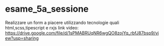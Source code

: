 # esame_5a_sessione
Realizzare  un form a piacere utilizzando tecnologie quali html,scss,tipescript e rxjs 
link video: https://drive.google.com/file/d/1sPMABRUqNR6wgQO8zojYq_rbfJ87bsp9/view?usp=sharing
